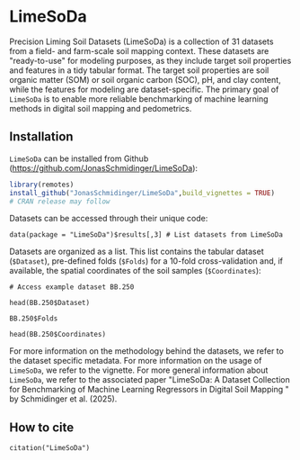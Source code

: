 
# LimeSoDa

Precision Liming Soil Datasets (LimeSoDa) is a collection of 31 datasets from a field- and farm-scale soil mapping context. These datasets are "ready-to-use" for modeling purposes, as they include target soil properties and features in a tidy tabular format. The target soil properties are soil organic matter (SOM) or soil organic carbon (SOC), pH, and clay content, while the features for modeling are dataset-specific. The primary goal of `LimeSoDa` is to enable more reliable benchmarking of machine learning methods in digital soil mapping and pedometrics.
<!-- badges: start -->
<!-- badges: end -->

## Installation

`LimeSoDa` can be installed from Github (https://github.com/JonasSchmidinger/LimeSoDa):

``` r
library(remotes)
install_github("JonasSchmidinger/LimeSoDa",build_vignettes = TRUE)
# CRAN release may follow

```

Datasets can be accessed through their unique code:

```{r}
data(package = "LimeSoDa")$results[,3] # List datasets from LimeSoDa
```

Datasets are organized as a list. This list contains the tabular dataset (`$Dataset`), pre-defined folds (`$Folds`) for a 10-fold cross-validation and, if available, the spatial coordinates of the soil samples (`$Coordinates`):

```{r}
# Access example dataset BB.250

head(BB.250$Dataset)

BB.250$Folds

head(BB.250$Coordinates)
```

For more information on the methodology behind the datasets, we refer to the dataset specific metadata.
For more information on the usage of `LimeSoDa`, we refer to the vignette.
For more general information about `LimeSoDa`, we refer to the associated paper "LimeSoDa: A Dataset Collection for Benchmarking of Machine Learning Regressors in Digital Soil Mapping " by Schmidinger et al. (2025).


## How to cite

```{r}
citation("LimeSoDa")
```
